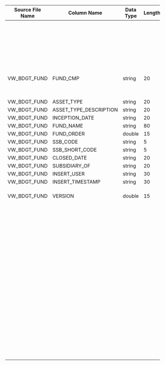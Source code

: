 |	Source File Name	|	Column Name	|	Data Type	|	Length	|	Precision	|	Nullable	|	PK	|	BK	|		|		|		|		|	Target Table Name	|	Column Name	|	Data Type	|	Length	|	Nullable	|	PK	|
|	---	|	---	|	---	|	---	|	---	|	---	|	---	|	---	|	---	|	---	|	---	|	---	|	---	|	---	|	---	|	---	|	---	|	---	|
|		|		|		|		|		|		|		|		|		|		|	"Update if data already present, else inert"	|		|		|		|		|		|		|		|
|	VW_BDGT_FUND	|	FUND_CMP	|	string	|	20	|		|		|		|		|		|	Table Name: HDM.BUD_FUND_COMPOSITE<br>Condition: FUND_COMPST_ID = FUND_CMP_out<br>Output Column: BUD_FUND_COMPST_KEY	|		|		|	BUD_FUND_COMPOSITE	|	BUD_FUND_COMPST_KEY	|	"number(p,s)"	|	10	|		|		|
|	VW_BDGT_FUND	|	ASSET_TYPE	|	string	|	20	|		|		|		|		|	ltrim(rtrim(ASSET_TYPE))	|		|		|		|	BUD_FUND_COMPOSITE	|	ASSET_TYPE	|	nvarchar2	|	25	|		|		|
|	VW_BDGT_FUND	|	ASSET_TYPE_DESCRIPTION	|	string	|	20	|		|		|		|		|	ltrim(rtrim(ASSET_TYPE_DESCRIPTION))	|		|		|		|	BUD_FUND_COMPOSITE	|	ASSET_TYPE_DESC	|	nvarchar2	|	255	|		|		|
|	VW_BDGT_FUND	|	INCEPTION_DATE	|	string	|	20	|		|		|		|		|	ltrim(rtrim(FUND_NAME))	|		|		|		|	BUD_FUND_COMPOSITE	|	FUND_NM	|	nvarchar2	|	100	|		|		|
|	VW_BDGT_FUND	|	FUND_NAME	|	string	|	80	|		|		|		|	FUND_ORDER	|		|		|		|		|	BUD_FUND_COMPOSITE	|	FUND_ORD	|	number	|	15	|		|		|
|	VW_BDGT_FUND	|	FUND_ORDER	|	double	|	15	|		|		|		|		|	ltrim(rtrim(SSB_CODE))	|		|		|		|	BUD_FUND_COMPOSITE	|	SSB_CD	|	nvarchar2	|	25	|		|		|
|	VW_BDGT_FUND	|	SSB_CODE	|	string	|	5	|		|		|		|		|	ltrim(rtrim(SSB_SHORT_CODE))	|		|		|		|	BUD_FUND_COMPOSITE	|	SSB_SHRT_CD	|	nvarchar2	|	25	|		|		|
|	VW_BDGT_FUND	|	SSB_SHORT_CODE	|	string	|	5	|		|		|		|		|	ltrim(rtrim(SUBSIDIARY_OF))	|		|		|		|	BUD_FUND_COMPOSITE	|	PARN_COMPST_ID	|	nvarchar2	|	25	|		|		|
|	VW_BDGT_FUND	|	CLOSED_DATE	|	string	|	20	|		|		|		|		|	ltrim(rtrim(FUND_CMP))	|		|		|		|	BUD_FUND_COMPOSITE	|	FUND_COMPST_ID	|	nvarchar2	|	25	|		|		|
|	VW_BDGT_FUND	|	SUBSIDIARY_OF	|	string	|	20	|		|		|		|		|	"to_date(INCEPTION_DATE,'YYYY-MM-DD')"	|		|		|		|	BUD_FUND_COMPOSITE	|	INCPN_DT	|	date	|	19	|		|		|
|	VW_BDGT_FUND	|	INSERT_USER	|	string	|	30	|		|		|		|		|	"to_date(CLOSED_DATE,'YYYY-MM-DD')"	|		|		|		|	BUD_FUND_COMPOSITE	|	CLOSD_DT	|	date	|	19	|		|		|
|	VW_BDGT_FUND	|	INSERT_TIMESTAMP	|	string	|	30	|		|		|		|	INSERT_USER	|		|		|		|		|	BUD_FUND_COMPOSITE	|	INSR_USR	|	nvarchar2	|	30	|		|		|
|	VW_BDGT_FUND	|	VERSION	|	double	|	15	|		|		|		|		|	"ADD_TO_DATE(to_date('1970-01-01', 'YYYY-MM-DD'),'SS',to_bigint(INSERT_TIMESTAMP)/1000)"	|		|		|		|	BUD_FUND_COMPOSITE	|	INSR_TS	|	date	|	19	|		|		|
|		|		|		|		|		|		|		|	VERSION	|		|		|		|		|	BUD_FUND_COMPOSITE	|	VRSN	|	number	|	15	|		|		|
|		|		|		|		|		|		|		|		|	SYSDATE	|		|		|		|	BUD_FUND_COMPOSITE	|	ROW_STRT_DTTM	|	date	|	19	|		|		|
|		|		|		|		|		|		|		|		|		|		|		|		|	BUD_FUND_COMPOSITE	|	ROW_STOP_DTTM	|	date	|	19	|		|		|
|		|		|		|		|		|		|		|		|	Y'	|		|		|		|	BUD_FUND_COMPOSITE	|	CURR_ROW_FLG	|	nvarchar2	|	1	|		|		|
|		|		|		|		|		|		|		|		|		|		|		|		|	BUD_FUND_COMPOSITE	|	ETL_LOAD_CYC_KEY	|	"number(p,s)"	|	10	|		|		|
|		|		|		|		|		|		|		|		|		|		|		|		|	BUD_FUND_COMPOSITE	|	SRC_SYS_ID	|	number	|	15	|		|		|
|		|		|		|		|		|		|		|		|		|		|		|		|		|		|		|		|		|		|
|		|		|		|		|		|		|		|		|		|		|		|		|		|		|		|		|		|		|
|		|		|		|		|		|		|		|		|		|		|		|		|		|		|		|		|		|		|
|		|		|		|		|		|		|		|		|		|		|		|		|		|		|		|		|		|		|
|		|		|		|		|		|		|		|		|		|		|		|		|		|		|		|		|		|		|
|		|		|		|		|		|		|		|		|		|		|		|		|		|		|		|		|		|		|
|		|		|		|		|		|		|		|		|		|		|		|		|		|		|		|		|		|		|
|		|		|		|		|		|		|		|		|		|		|		|		|		|		|		|		|		|		|
|		|		|		|		|		|		|		|		|		|		|		|		|		|		|		|		|		|		|
|		|		|		|		|		|		|		|		|		|		|		|		|		|		|		|		|		|		|
|		|		|		|		|		|		|		|		|		|		|		|		|		|		|		|		|		|		|
|		|		|		|		|		|		|		|		|		|		|		|		|		|		|		|		|		|		|
|		|		|		|		|		|		|		|		|		|		|		|		|		|		|		|		|		|		|
|		|		|		|		|		|		|		|		|		|		|		|		|		|		|		|		|		|		|
|		|		|		|		|		|		|		|		|		|		|		|		|		|		|		|		|		|		|
|		|		|		|		|		|		|		|		|		|		|		|		|		|		|		|		|		|		|
|		|		|		|		|		|		|		|		|		|		|		|		|		|		|		|		|		|		|
|		|		|		|		|		|		|		|		|		|		|		|		|		|		|		|		|		|		|
|		|		|		|		|		|		|		|		|		|		|		|		|		|		|		|		|		|		|
|		|		|		|		|		|		|		|		|		|		|		|		|		|		|		|		|		|		|
|		|		|		|		|		|		|		|		|		|		|		|		|		|		|		|		|		|		|
|		|		|		|		|		|		|		|		|		|		|		|		|		|		|		|		|		|		|
|		|		|		|		|		|		|		|		|		|		|		|		|		|		|		|		|		|		|
|		|		|		|		|		|		|		|		|		|		|		|		|		|		|		|		|		|		|
|		|		|		|		|		|		|		|		|		|		|		|		|		|		|		|		|		|		|
|		|		|		|		|		|		|		|		|		|		|		|		|		|		|		|		|		|		|
|		|		|		|		|		|		|		|		|		|		|		|		|		|		|		|		|		|		|
|		|		|		|		|		|		|		|		|		|		|		|		|		|		|		|		|		|		|
|		|		|		|		|		|		|		|		|		|		|		|		|		|		|		|		|		|		|
|		|		|		|		|		|		|		|		|		|		|		|		|		|		|		|		|		|		|
|		|		|		|		|		|		|		|		|		|		|		|		|		|		|		|		|		|		|
|		|		|		|		|		|		|		|		|		|		|		|		|		|		|		|		|		|		|
|		|		|		|		|		|		|		|		|		|		|		|		|		|		|		|		|		|		|
|		|		|		|		|		|		|		|		|		|		|		|		|		|		|		|		|		|		|
|		|		|		|		|		|		|		|		|		|		|		|		|		|		|		|		|		|		|
|		|		|		|		|		|		|		|		|		|		|		|		|		|		|		|		|		|		|
|		|		|		|		|		|		|		|		|		|		|		|		|		|		|		|		|		|		|
|		|		|		|		|		|		|		|		|		|		|		|		|		|		|		|		|		|		|
|		|		|		|		|		|		|		|		|		|		|		|		|		|		|		|		|		|		|
|		|		|		|		|		|		|		|		|		|		|		|		|		|		|		|		|		|		|
|		|		|		|		|		|		|		|		|		|		|		|		|		|		|		|		|		|		|
|		|		|		|		|		|		|		|		|		|		|		|		|		|		|		|		|		|		|
|		|		|		|		|		|		|		|		|		|		|		|		|		|		|		|		|		|		|
|		|		|		|		|		|		|		|		|		|		|		|		|		|		|		|		|		|		|
|		|		|		|		|		|		|		|		|		|		|		|		|		|		|		|		|		|		|
|		|		|		|		|		|		|		|		|		|		|		|		|		|		|		|		|		|		|
|		|		|		|		|		|		|		|		|		|		|		|		|		|		|		|		|		|		|
|		|		|		|		|		|		|		|		|		|		|		|		|		|		|		|		|		|		|
|		|		|		|		|		|		|		|		|		|		|		|		|		|		|		|		|		|		|
|		|		|		|		|		|		|		|		|		|		|		|		|		|		|		|		|		|		|
|		|		|		|		|		|		|		|		|		|		|		|		|		|		|		|		|		|		|
|		|		|		|		|		|		|		|		|		|		|		|		|		|		|		|		|		|		|
|		|		|		|		|		|		|		|		|		|		|		|		|		|		|		|		|		|		|
|		|		|		|		|		|		|		|		|		|		|		|		|		|		|		|		|		|		|
|		|		|		|		|		|		|		|		|		|		|		|		|		|		|		|		|		|		|
|		|		|		|		|		|		|		|		|		|		|		|		|		|		|		|		|		|		|
|		|		|		|		|		|		|		|		|		|		|		|		|		|		|		|		|		|		|

